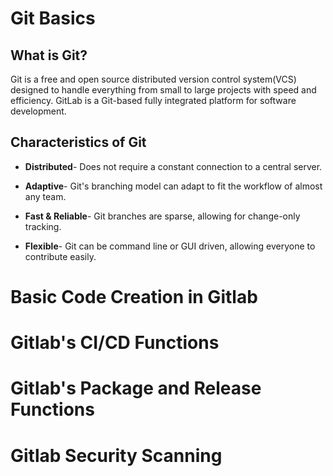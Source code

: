 # Git Basics

## What is Git?

Git is a free and open source distributed version control system(VCS) designed to handle everything from small to large projects with speed and efficiency. GitLab is a Git-based fully integrated platform for software development.

## Characteristics of Git

- **Distributed**- Does not require a constant connection to a central server. 

- **Adaptive**- Git's branching model can adapt to fit the workflow of almost any team. 

- **Fast & Reliable**- Git branches are sparse, allowing for change-only tracking. 

- **Flexible**- Git can be command line or GUI driven, allowing everyone to contribute easily. 


# Basic Code Creation in Gitlab

# Gitlab's CI/CD Functions

# Gitlab's Package and Release Functions

# Gitlab Security Scanning
